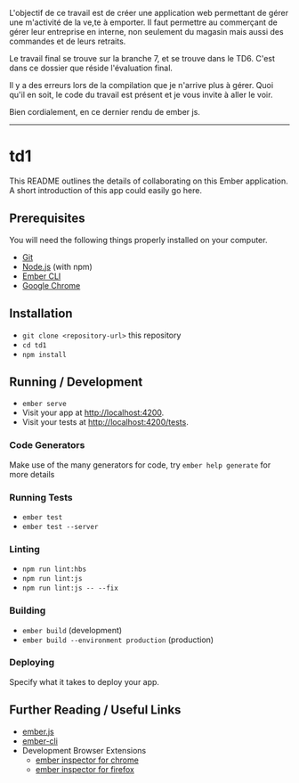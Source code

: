 L'objectif de ce travail est de créer une application web permettant de gérer une m'activité de la ve,te à emporter.
Il faut permettre au commerçant de gérer leur entreprise en interne, non seulement du magasin mais aussi des commandes et de leurs retraits.

Le travail final se trouve sur la branche 7, et se trouve dans le TD6.
C'est dans ce dossier que réside l'évaluation final.

Il y a des erreurs lors de la compilation que je n'arrive plus à gérer.
Quoi qu'il en soit, le code du travail est présent et je vous invite à aller le voir.

Bien cordialement,
en ce dernier rendu de ember js.


------------------------------------------------------------------------------------------------



# td1

This README outlines the details of collaborating on this Ember application.
A short introduction of this app could easily go here.

## Prerequisites

You will need the following things properly installed on your computer.

* [Git](https://git-scm.com/)
* [Node.js](https://nodejs.org/) (with npm)
* [Ember CLI](https://ember-cli.com/)
* [Google Chrome](https://google.com/chrome/)

## Installation

* `git clone <repository-url>` this repository
* `cd td1`
* `npm install`

## Running / Development

* `ember serve`
* Visit your app at [http://localhost:4200](http://localhost:4200).
* Visit your tests at [http://localhost:4200/tests](http://localhost:4200/tests).

### Code Generators

Make use of the many generators for code, try `ember help generate` for more details

### Running Tests

* `ember test`
* `ember test --server`

### Linting

* `npm run lint:hbs`
* `npm run lint:js`
* `npm run lint:js -- --fix`

### Building

* `ember build` (development)
* `ember build --environment production` (production)

### Deploying

Specify what it takes to deploy your app.

## Further Reading / Useful Links

* [ember.js](https://emberjs.com/)
* [ember-cli](https://ember-cli.com/)
* Development Browser Extensions
  * [ember inspector for chrome](https://chrome.google.com/webstore/detail/ember-inspector/bmdblncegkenkacieihfhpjfppoconhi)
  * [ember inspector for firefox](https://addons.mozilla.org/en-US/firefox/addon/ember-inspector/)
